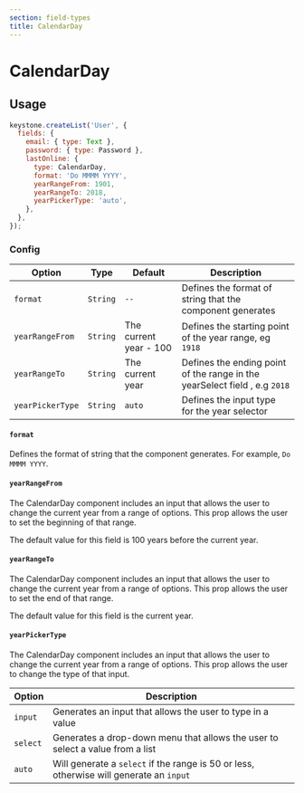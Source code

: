 ```yaml
---
section: field-types
title: CalendarDay
---
```


# CalendarDay

## Usage

```js
keystone.createList('User', {
  fields: {
    email: { type: Text },
    password: { type: Password },
    lastOnline: {
      type: CalendarDay,
      format: 'Do MMMM YYYY',
      yearRangeFrom: 1901,
      yearRangeTo: 2018,
      yearPickerType: 'auto',
    },
  },
});
```

### Config

| Option           | Type     | Default                | Description                                                                |
| ---------------- | -------- | ---------------------- | -------------------------------------------------------------------------- |
| `format`         | `String` | `--`                   | Defines the format of string that the component generates                  |
| `yearRangeFrom`  | `String` | The current year - 100 | Defines the starting point of the year range, eg `1918`                    |
| `yearRangeTo`    | `String` | The current year       | Defines the ending point of the range in the yearSelect field , e.g `2018` |
| `yearPickerType` | `String` | `auto`                 | Defines the input type for the year selector                               |

#### `format`

Defines the format of string that the component generates. For example, `Do MMMM YYYY`.

#### `yearRangeFrom`

The CalendarDay component includes an input that allows the user to change the current year from a range of options.
This prop allows the user to set the beginning of that range.

The default value for this field is 100 years before the current year.

#### `yearRangeTo`

The CalendarDay component includes an input that allows the user to change the current year from a range of options.
This prop allows the user to set the end of that range.

The default value for this field is the current year.

#### `yearPickerType`

The CalendarDay component includes an input that allows the user to change the current year from a range of options. This prop allows the user to change the type of that input.

| Option   | Description                                                                             |
| -------- | --------------------------------------------------------------------------------------- |
| `input`  | Generates an input that allows the user to type in a value                              |
| `select` | Generates a drop-down menu that allows the user to select a value from a list           |
| `auto`   | Will generate a `select` if the range is 50 or less, otherwise will generate an `input` |
